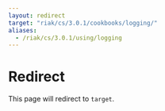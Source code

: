 ```yaml
---
layout: redirect
target: "riak/cs/3.0.1/cookbooks/logging/"
aliases:
  - /riak/cs/3.0.1/using/logging
---
```


# Redirect

This page will redirect to `target`.
